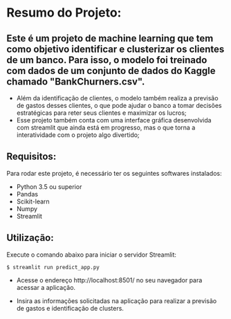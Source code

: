 # Resumo do Projeto:

## Este é um projeto de machine learning que tem como objetivo identificar e clusterizar os clientes de um banco. Para isso, o modelo foi treinado com dados de um conjunto de dados do Kaggle chamado "BankChurners.csv".

- Além da identificação de clientes, o modelo também realiza a previsão de gastos desses clientes, o que pode ajudar o banco a tomar decisões estratégicas para reter seus clientes e maximizar os lucros;
- Esse projeto também conta com uma interface gráfica desenvolvida com streamlit que ainda está em progresso, mas o que torna a interatividade com o projeto algo divertido;

## Requisitos:

Para rodar este projeto, é necessário ter os seguintes softwares instalados:

- Python 3.5 ou superior
- Pandas
- Scikit-learn
- Numpy
- Streamlit

## Utilização:

Execute o comando abaixo para iniciar o servidor Streamlit:

```
$ streamlit run predict_app.py

```

- Acesse o endereço http://localhost:8501/ no seu navegador para acessar a aplicação.

- Insira as informações solicitadas na aplicação para realizar a previsão de gastos e identificação de clusters.
